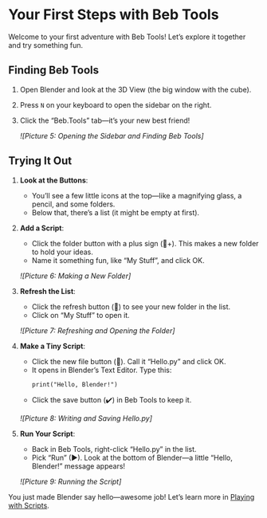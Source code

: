# Your First Steps with Beb Tools

Welcome to your first adventure with Beb Tools! Let’s explore it together and try something fun.

## Finding Beb Tools
1. Open Blender and look at the 3D View (the big window with the cube).
2. Press `N` on your keyboard to open the sidebar on the right.
3. Click the “Beb.Tools” tab—it’s your new best friend!

   *![Picture 5: Opening the Sidebar and Finding Beb Tools]*

## Trying It Out
1. **Look at the Buttons**:
   - You’ll see a few little icons at the top—like a magnifying glass, a pencil, and some folders.
   - Below that, there’s a list (it might be empty at first).

2. **Add a Script**:
   - Click the folder button with a plus sign (📁+). This makes a new folder to hold your ideas.
   - Name it something fun, like “My Stuff”, and click OK.

   *![Picture 6: Making a New Folder]*

3. **Refresh the List**:
   - Click the refresh button (🔄) to see your new folder in the list.
   - Click on “My Stuff” to open it.

   *![Picture 7: Refreshing and Opening the Folder]*

4. **Make a Tiny Script**:
   - Click the new file button (📄). Call it “Hello.py” and click OK.
   - It opens in Blender’s Text Editor. Type this:
     ```
     print("Hello, Blender!")
     ```
   - Click the save button (✔️) in Beb Tools to keep it.

   *![Picture 8: Writing and Saving Hello.py]*

5. **Run Your Script**:
   - Back in Beb Tools, right-click “Hello.py” in the list.
   - Pick “Run” (▶). Look at the bottom of Blender—a little “Hello, Blender!” message appears!

   *![Picture 9: Running the Script]*

You just made Blender say hello—awesome job! Let’s learn more in [Playing with Scripts](#playing-with-scripts).